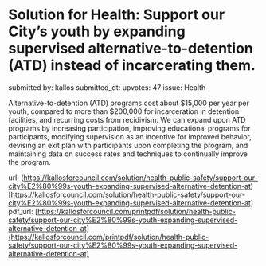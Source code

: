 # Solution for Health: Support our City’s youth by expanding supervised alternative-to-detention (ATD) instead of incarcerating them. #

submitted by: kallos
submitted_dt: 
upvotes: 47
issue: Health

Alternative-to-detention (ATD) programs cost about $15,000 per year per youth, compared to more than $200,000 for incarceration in detention facilities, and recurring costs from recidivism. We can expand upon ATD programs by increasing participation, improving educational programs for participants, modifying supervision as an incentive for improved behavior, devising an exit plan with participants upon completing the program, and maintaining data on success rates and techniques to continually improve the program.

url: (https://kallosforcouncil.com/solution/health-public-safety/support-our-city%E2%80%99s-youth-expanding-supervised-alternative-detention-at)[https://kallosforcouncil.com/solution/health-public-safety/support-our-city%E2%80%99s-youth-expanding-supervised-alternative-detention-at]
pdf_url: [https://kallosforcouncil.com/printpdf/solution/health-public-safety/support-our-city%E2%80%99s-youth-expanding-supervised-alternative-detention-at](https://kallosforcouncil.com/printpdf/solution/health-public-safety/support-our-city%E2%80%99s-youth-expanding-supervised-alternative-detention-at)